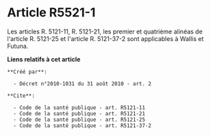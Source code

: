 # Article R5521-1

Les articles R. 5121-11, R. 5121-21, les premier et quatrième alinéas de l'article R. 5121-25 et l'article R. 5121-37-2 sont
applicables à Wallis et Futuna.

**Liens relatifs à cet article**

	**Créé par**:

	  - Décret n°2010-1031 du 31 août 2010 - art. 2

	**Cite**:

	  - Code de la santé publique - art. R5121-11
	  - Code de la santé publique - art. R5121-21
	  - Code de la santé publique - art. R5121-25
	  - Code de la santé publique - art. R5121-37-2
